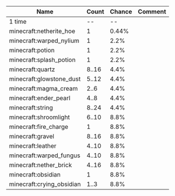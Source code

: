 | Name                      | Count | Chance | Comment |
| ------------------------- | ----- | ------ | ------- |
| 1 time                    |    -- |     -- |         |
| minecraft:netherite_hoe   |     1 |  0.44% |         |
| minecraft:warped_nylium   |     1 |   2.2% |         |
| minecraft:potion          |     1 |   2.2% |         |
| minecraft:splash_potion   |     1 |   2.2% |         |
| minecraft:quartz          | 8..16 |   4.4% |         |
| minecraft:glowstone_dust  | 5..12 |   4.4% |         |
| minecraft:magma_cream     |  2..6 |   4.4% |         |
| minecraft:ender_pearl     |  4..8 |   4.4% |         |
| minecraft:string          | 8..24 |   4.4% |         |
| minecraft:shroomlight     | 6..10 |   8.8% |         |
| minecraft:fire_charge     |     1 |   8.8% |         |
| minecraft:gravel          | 8..16 |   8.8% |         |
| minecraft:leather         | 4..10 |   8.8% |         |
| minecraft:warped_fungus   | 4..10 |   8.8% |         |
| minecraft:nether_brick    | 4..16 |   8.8% |         |
| minecraft:obsidian        |     1 |   8.8% |         |
| minecraft:crying_obsidian |  1..3 |   8.8% |         |